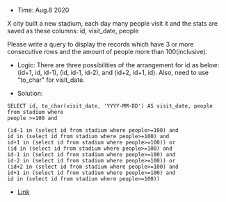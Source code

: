 * Time: Aug.8 2020

X city built a new stadium, each day many people visit it and the stats are saved as these columns: id, visit_date, people

Please write a query to display the records which have 3 or more consecutive rows and the amount of people more than 100(inclusive).

* Logic: 
There are three possibilities of the arrangement for id as below:
(id+1, id, id-1), (id, id-1, id-2), and (id+2, id+1, id).
Also, need to use "to_char" for visit_date.

* Solution:

```
SELECT id, to_char(visit_date, 'YYYY-MM-DD') AS visit_date, people 
from stadium where
people >=100 and

(id-1 in (select id from stadium where people>=100) and
id in (select id from stadium where people>=100) and
id+1 in (select id from stadium where people>=100)) or
(id in (select id from stadium where people>=100) and
id-1 in (select id from stadium where people>=100) and
id-2 in (select id from stadium where people>=100)) or
(id+2 in (select id from stadium where people>=100) and
id+1 in (select id from stadium where people>=100) and
id in (select id from stadium where people>=100))

```
* [Link](https://leetcode.com/problems/human-traffic-of-stadium/)

